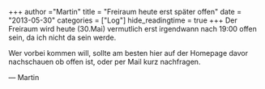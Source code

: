 +++
author ="Martin"
title = "Freiraum heute erst später offen"
date = "2013-05-30"
categories = ["Log"]
hide_readingtime = true
+++
Der Freiraum wird heute (30.Mai) vermutlich erst irgendwann nach 19:00 offen sein, da ich nicht da sein werde.

Wer vorbei kommen will, sollte am besten hier auf der Homepage davor nachschauen ob offen ist, oder per Mail kurz nachfragen.

— Martin
